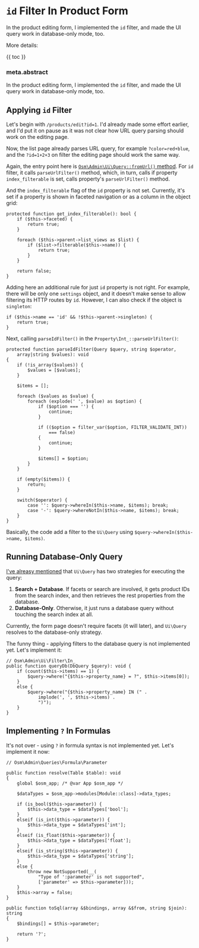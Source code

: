 # `id` Filter In Product Form

In the product editing form, I implemented the `id` filter, and made the UI query work in database-only mode, too.

More details:
 
{{ toc }}

### meta.abstract

In the product editing form, I implemented the `id` filter, and made the UI query work in database-only mode, too.

## Applying `id` Filter

Let's begin with `/products/edit?id=1`. I'd already made some effort earlier, and I'd put it on pause as it was not clear how URL query parsing should work on the editing page. 

Now, the list page already parses URL query, for example `?color=red+blue`, and the `?id=1+2+3` on filter the editing page should work the same way.

Again, the entry point here is [`Osm\Admin\Ui\Query::fromUrl()` method](16-data-rendering-facets-and-applying-filters.md#parsing-http-parameters). For `id` filter, it calls `parseUrlFilter()` method, which, in turn, calls if property `index_filterable` is set, calls property's `parseUrlFilter()` method.

And the `index_filterable` flag of the `id` property is not set. Currently, it's set if a property is shown in faceted navigation or as a column in the object grid:

    protected function get_index_filterable(): bool {
        if ($this->faceted) {
            return true;
        }

        foreach ($this->parent->list_views as $list) {
            if ($list->filterable($this->name)) {
                return true;
            }
        }

        return false;
    }

Adding here an additional rule for just `id` property is not right. For example, there will be only one `settings` object, and it doesn't make sense to allow filtering its HTTP routes by `id`. However, I can also check if the object is `singleton`:

    if ($this->name == 'id' && !$this->parent->singleton) {
        return true;
    }

Next, calling `parseIdFilter()` in the `Property\Int_::parseUrlFilter()`:

    protected function parseIdFilter(Query $query, string $operator,
        array|string $values): void
    {
        if (!is_array($values)) {
            $values = [$values];
        }

        $items = [];

        foreach ($values as $value) {
            foreach (explode(' ', $value) as $option) {
                if ($option === '') {
                    continue;
                }

                if (($option = filter_var($option, FILTER_VALIDATE_INT))
                    === false)
                {
                    continue;
                }

                $items[] = $option;
            }
        }

        if (empty($items)) {
            return;
        }

        switch($operator) {
            case '': $query->whereIn($this->name, $items); break;
            case '-': $query->whereNotIn($this->name, $items); break;
        }
    }

Basically, the code add a filter to the `Ui\Query` using `$query->whereIn($this->name, $items)`. 

## Running Database-Only Query

[I've alreasy mentioned](11-data-current-goal-data-combining-elasticsearch-and-mysql-rendering-faceted-navigation.md#status) that `Ui\Query` has two strategies for executing the query:

1. **Search + Database**. If facets or search are involved, it gets product IDs from the search index, and then retrieves the rest properties from the database.
2. **Database-Only**. Otherwise, it just runs a database query without touching the search index at all.

Currently, the form page doesn't require facets (it will later), and `Ui\Query` resolves to the database-only strategy.

The funny thing - applying filters to the database query is not implemented yet. Let's implement it:

    // Osm\Admin\Ui\Filter\In_
    public function queryDb(DbQuery $query): void {
        if (count($this->items) == 1) {
            $query->where("{$this->property_name} = ?", $this->items[0]);
        }
        else {
            $query->where("{$this->property_name} IN (" .
                implode(', ', $this->items) .
                ")");
        }
    }

## Implementing `?` In Formulas

It's not over - using `?` in formula syntax is not implemented yet. Let's implement it now:

    // Osm\Admin\Queries\Formula\Parameter
    
    public function resolve(Table $table): void
    {
        global $osm_app; /* @var App $osm_app */

        $dataTypes = $osm_app->modules[Module::class]->data_types;

        if (is_bool($this->parameter)) {
            $this->data_type = $dataTypes['bool'];
        }
        elseif (is_int($this->parameter)) {
            $this->data_type = $dataTypes['int'];
        }
        elseif (is_float($this->parameter)) {
            $this->data_type = $dataTypes['float'];
        }
        elseif (is_string($this->parameter)) {
            $this->data_type = $dataTypes['string'];
        }
        else {
            throw new NotSupported(__(
                "Type of ':parameter' is not supported",
                ['parameter' => $this->parameter]));
        }
        $this->array = false;
    }

    public function toSql(array &$bindings, array &$from, string $join): string
    {
        $bindings[] = $this->parameter;

        return '?';
    }

      